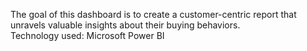 The goal of this dashboard is to create a customer-centric report that unravels valuable insights about their buying behaviors. </br>
Technology used: Microsoft Power BI
